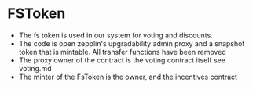 # FSToken
* The fs token is used in our system for voting and discounts. 
* The code is open zepplin's upgradability admin proxy and a snapshot token that is mintable. All transfer functions have been removed
* The proxy owner of the contract is the voting contract itself see voting.md
* The minter of the FsToken is the owner, and the incentives contract